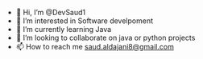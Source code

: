 - 👋 Hi, I’m @DevSaud1
- 👀 I’m interested in Software develpoment
- 🌱 I’m currently learning Java
- 💞️ I’m looking to collaborate on java or python projects
- 📫 How to reach me saud.aldajani8@gmail.com
